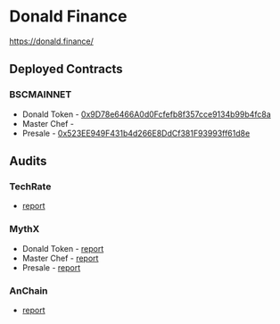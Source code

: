 # Donald Finance

https://donald.finance/

## Deployed Contracts

### BSCMAINNET

- Donald Token - [0x9D78e6466A0d0Fcfefb8f357cce9134b99b4fc8a](https://bscscan.com/token/0x9d78e6466a0d0fcfefb8f357cce9134b99b4fc8a)
- Master Chef - 
- Presale - [0x523EE949F431b4d266E8DdCf381F93993ff61d8e](https://bscscan.com/address/0x523ee949f431b4d266e8ddcf381f93993ff61d8e)

## Audits

### TechRate
- [report](https://github.com/TechRate/Smart-Contract-Audits/blob/main/Donald%20Finance.pdf)

### MythX
- Donald Token - [report](https://donald.finance/audits/c9f9200e34d5ed8afd77b62b.pdf)
- Master Chef - [report](https://donald.finance/audits/302b196c2f70b47fd9a7dbe8.pdf)
- Presale - [report](https://donald.finance/audits/b4942cf2647cdad83fbb9f63.pdf)

### AnChain
- [report](https://donald.finance/audits/62dbcdbbc5500d5a79f624cfe4f082d5.pdf)
